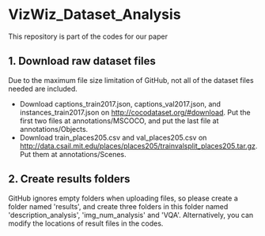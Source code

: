 # VizWiz_Dataset_Analysis
This repository is part of the codes for our paper 


## 1. Download raw dataset files
Due to the maximum file size limitation of GitHub, not all of the dataset files needed are included.
* Download captions_train2017.json, captions_val2017.json, and instances_train2017.json on http://cocodataset.org/#download. Put the first two files at annotations/MSCOCO, and put the last file at annotations/Objects.
* Download train_places205.csv and val_places205.csv on http://data.csail.mit.edu/places/places205/trainvalsplit_places205.tar.gz. Put them at annotations/Scenes.

## 2. Create results folders
GitHub ignores empty folders when uploading files, so please create a folder named 'results', and create three folders in this folder named 'description_analysis', 'img_num_analysis' and 'VQA'. 
Alternatively, you can modify the locations of result files in the codes.
